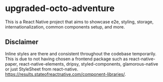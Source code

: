 # upgraded-octo-adventure
This is a React Native project that aims to showcase e2e, styling, storage, internationalization, common components setup, and more.

## Disclaimer
Inline styles are there and consistent throughout the codebase temporarily. This is due to not having chosen a frontend package such as react-native-paper, react-native-elements, dripsy, styled-components, glamorous-native or just StyleSheet from react-native. https://results.stateofreactnative.com/component-libraries/.
